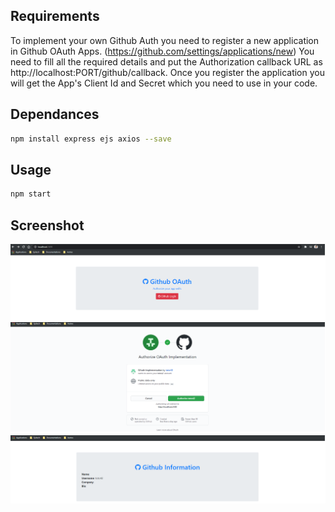 ## Requirements

To implement your own Github Auth you need to register a new application in Github OAuth Apps. (https://github.com/settings/applications/new)
You need to fill all the required details and put the Authorization callback URL as http://localhost:PORT/github/callback.
Once you register the application you will get the App's Client Id and Secret which you need to use in your code.

## Dependances

```bash
npm install express ejs axios --save
```
## Usage

```bash
npm start
```

## Screenshot

![Illustration0](login.png)
![Illustration1](autorization.png)
![Illustration2](success.png)
